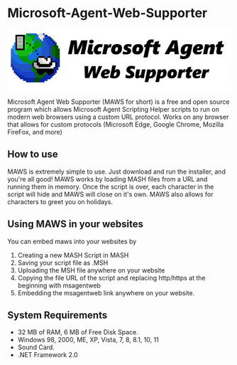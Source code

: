 # Microsoft-Agent-Web-Supporter
![alt text](https://raw.githubusercontent.com/madcreeper7611/Microsoft-Agent-Web-Supporter/master/maws_logo.png "RetroBar")

Microsoft Agent Web Supporter (MAWS for short) is a free and open source program which allows Microsoft Agent Scripting Helper scripts to run on modern web browsers using a custom URL protocol. Works on any browser that allows for custom protocols (Microsoft Edge, Google Chrome, Mozilla FireFox, and more)

## How to use
MAWS is extremely simple to use. Just download and run the installer, and you're all good! MAWS works by loading MASH files from a URL and running them in memory. Once the script is over, each character in the script will hide and MAWS will close on it's own. MAWS also allows for characters to greet you on holidays. 
## Using MAWS in your websites
You can embed maws into your websites by 
1. Creating a new MASH Script in MASH
2. Saving your script file as .MSH
3. Uploading the MSH file anywhere on your website
4. Copying the file URL of the script and replacing http/https at the beginning with msagentweb
5. Embedding the msagentweb link anywhere on your website.
## System Requirements
- 32 MB of RAM, 6 MB of Free Disk Space.
- Windows 98, 2000, ME, XP, Vista, 7, 8, 8.1, 10, 11
- Sound Card.
- .NET Framework 2.0
